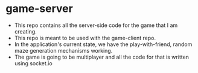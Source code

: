 # game-server

- This repo contains all the server-side code for the game that I am creating.
- This repo is meant to be used with the game-client repo.
- In the application's current state, we have the play-with-friend, random maze generation mechanisms working.
- The game is going to be multiplayer and all the code for that is written using socket.io